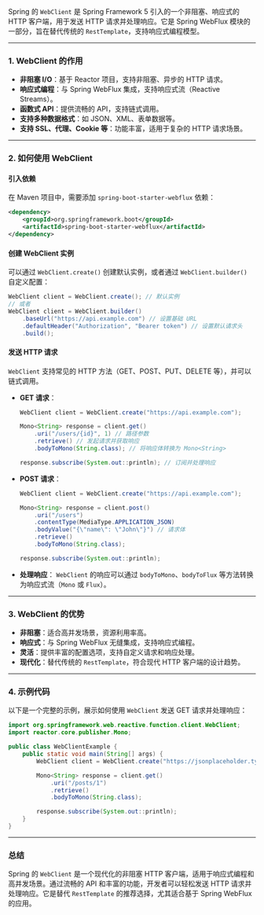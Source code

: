 Spring 的 `WebClient` 是 Spring Framework 5 引入的一个非阻塞、响应式的 HTTP 客户端，用于发送 HTTP 请求并处理响应。它是 Spring WebFlux 模块的一部分，旨在替代传统的 `RestTemplate`，支持响应式编程模型。

---

### **1. WebClient 的作用**
- **非阻塞 I/O**：基于 Reactor 项目，支持非阻塞、异步的 HTTP 请求。
- **响应式编程**：与 Spring WebFlux 集成，支持响应式流（Reactive Streams）。
- **函数式 API**：提供流畅的 API，支持链式调用。
- **支持多种数据格式**：如 JSON、XML、表单数据等。
- **支持 SSL、代理、Cookie 等**：功能丰富，适用于复杂的 HTTP 请求场景。

---

### **2. 如何使用 WebClient**

#### **引入依赖**
在 Maven 项目中，需要添加 `spring-boot-starter-webflux` 依赖：
```xml
<dependency>
    <groupId>org.springframework.boot</groupId>
    <artifactId>spring-boot-starter-webflux</artifactId>
</dependency>
```

#### **创建 WebClient 实例**
可以通过 `WebClient.create()` 创建默认实例，或者通过 `WebClient.builder()` 自定义配置：
```java
WebClient client = WebClient.create(); // 默认实例
// 或者
WebClient client = WebClient.builder()
    .baseUrl("https://api.example.com") // 设置基础 URL
    .defaultHeader("Authorization", "Bearer token") // 设置默认请求头
    .build();
```

#### **发送 HTTP 请求**
`WebClient` 支持常见的 HTTP 方法（GET、POST、PUT、DELETE 等），并可以链式调用。

- **GET 请求**：
  ```java
  WebClient client = WebClient.create("https://api.example.com");

  Mono<String> response = client.get()
      .uri("/users/{id}", 1) // 路径参数
      .retrieve() // 发起请求并获取响应
      .bodyToMono(String.class); // 将响应体转换为 Mono<String>

  response.subscribe(System.out::println); // 订阅并处理响应
  ```

- **POST 请求**：
  ```java
  WebClient client = WebClient.create("https://api.example.com");

  Mono<String> response = client.post()
      .uri("/users")
      .contentType(MediaType.APPLICATION_JSON)
      .bodyValue("{\"name\": \"John\"}") // 请求体
      .retrieve()
      .bodyToMono(String.class);

  response.subscribe(System.out::println);
  ```

- **处理响应**：
  `WebClient` 的响应可以通过 `bodyToMono`、`bodyToFlux` 等方法转换为响应式流（`Mono` 或 `Flux`）。

---

### **3. WebClient 的优势**
- **非阻塞**：适合高并发场景，资源利用率高。
- **响应式**：与 Spring WebFlux 无缝集成，支持响应式编程。
- **灵活**：提供丰富的配置选项，支持自定义请求和响应处理。
- **现代化**：替代传统的 `RestTemplate`，符合现代 HTTP 客户端的设计趋势。

---

### **4. 示例代码**
以下是一个完整的示例，展示如何使用 `WebClient` 发送 GET 请求并处理响应：
```java
import org.springframework.web.reactive.function.client.WebClient;
import reactor.core.publisher.Mono;

public class WebClientExample {
    public static void main(String[] args) {
        WebClient client = WebClient.create("https://jsonplaceholder.typicode.com");

        Mono<String> response = client.get()
            .uri("/posts/1")
            .retrieve()
            .bodyToMono(String.class);

        response.subscribe(System.out::println);
    }
}
```

---

### **总结**
Spring 的 `WebClient` 是一个现代化的非阻塞 HTTP 客户端，适用于响应式编程和高并发场景。通过流畅的 API 和丰富的功能，开发者可以轻松发送 HTTP 请求并处理响应。它是替代 `RestTemplate` 的推荐选择，尤其适合基于 Spring WebFlux 的应用。